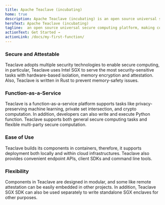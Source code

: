 ```yaml
---
title: Apache Teaclave (incubating)
home: true
description: Apache Teaclave (incubating) is an open source universal secure computing platform, making computation on privacy-sensitive data safe and simple.
heroText: Apache Teaclave (incubating)
tagline:  an open source universal secure computing platform, making computation on privacy-sensitive data safe and simple
actionText: Get Started →
actionLink: /docs/my-first-function/
---
```


<div class="features">

<div class="feature">
<h3>Secure and Attestable</h3>
<p>
Teaclave adopts multiple security technologies to enable secure computing,
in particular, Teaclave uses Intel SGX to serve the most security-sensitive
tasks with hardware-based isolation, memory encryption and attestation.
Also, Teaclave is written in Rust to prevent memory-safety issues.
</p>
</div>

<div class="feature">
<h3>Function-as-a-Service</h3>
<p> Teaclave is a
function-as-a-service platform supports tasks like privacy-preserving machine
learning, private set intersection, and crypto computation. In addition,
developers can also write and execute Python function.
Teaclave supports both
general secure computing tasks and flexible multi-party secure computation.
</p>
</div>

<div class="feature">
<h3>Ease of Use</h3>
<p> Teaclave builds its
components in containers, therefore, it supports deployment both locally and
within cloud infrastructures. Teaclave also provides convenient endpoint APIs,
client SDKs and command line tools. </p>
</div>

<div class="feature">
<h3>Flexibility</h3>
<p> Components in Teaclave are designed in
modular, and some like remote attestation can be easily embedded in other
projects. In addition, Teaclave SGX SDK can also be used separately to write
standalone SGX enclaves for other purposes. </p>
</div>

</div>
